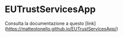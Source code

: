 # EUTrustServicesApp

Consulta la documentazione a questo [link] (https://matteotonello.github.io/EUTrustServicesApp/)
